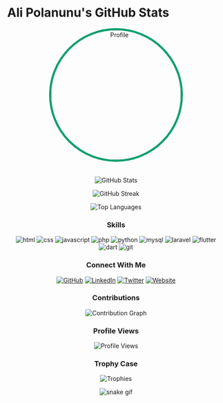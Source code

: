 # Ali Polanunu's GitHub Stats

<div align="center">
<img src="https://i.imgur.com/bQ3jCTt.jpeg" alt="Profile" width="300" style="border-radius: 50%; border: 5px solid #0E9F6E; margin-bottom: 20px;">


![GitHub Stats](https://github-readme-stats.vercel.app/api?username=alii16&show_icons=true&theme=radical)

![GitHub Streak](https://streak-stats.demolab.com?user=alii16&theme=radical)

![Top Languages](https://github-readme-stats.vercel.app/api/top-langs/?username=alii16&layout=compact&theme=radical)

### Skills
![html](https://img.shields.io/badge/html-3b82f6?style=for-the-badge&logo=html&logoColor=white)
![css](https://img.shields.io/badge/css-3b82f6?style=for-the-badge&logo=css&logoColor=white)
![javascript](https://img.shields.io/badge/javascript-eab308?style=for-the-badge&logo=javascript&logoColor=white)
![php](https://img.shields.io/badge/php-eab308?style=for-the-badge&logo=php&logoColor=white)
![python](https://img.shields.io/badge/python-eab308?style=for-the-badge&logo=python&logoColor=white)
![mysql](https://img.shields.io/badge/mysql-eab308?style=for-the-badge&logo=mysql&logoColor=white)
![laravel](https://img.shields.io/badge/laravel-eab308?style=for-the-badge&logo=laravel&logoColor=white)
![flutter](https://img.shields.io/badge/flutter-22c55e?style=for-the-badge&logo=flutter&logoColor=white)
![dart](https://img.shields.io/badge/dart-22c55e?style=for-the-badge&logo=dart&logoColor=white)
![git](https://img.shields.io/badge/git-3b82f6?style=for-the-badge&logo=git&logoColor=white)

### Connect With Me
[![GitHub](https://img.shields.io/badge/GitHub-000000?style=for-the-badge&logo=GitHub&logoColor=white)](https://github.com/alii16)
[![LinkedIn](https://img.shields.io/badge/LinkedIn-0077B5?style=for-the-badge&logo=LinkedIn&logoColor=white)](https://linkedin.com/in/johndoe)
[![Twitter](https://img.shields.io/badge/Twitter-1DA1F2?style=for-the-badge&logo=Twitter&logoColor=white)](https://twitter.com/johndoe)
[![Website](https://img.shields.io/badge/Website-4CAF50?style=for-the-badge&logo=Google-Chrome&logoColor=white)](https://alii.mra.my.id)
### Contributions
![Contribution Graph](https://github-readme-activity-graph.vercel.app/graph?username=alii16&theme=react-dark)

### Profile Views
![Profile Views](https://komarev.com/ghpvc/?username=alii16&color=blueviolet)

### Trophy Case
![Trophies](https://github-profile-trophy.vercel.app/?username=alii16&theme=darkhub&row=1)

![snake gif](https://github.com/alii16/alii16/blob/output/github-snake-dark.svg)

</div>
